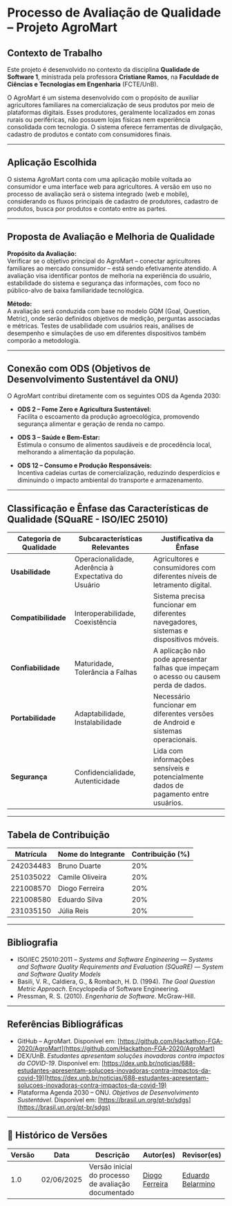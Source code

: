 # Processo de Avaliação de Qualidade – Projeto AgroMart

## Contexto de Trabalho

Este projeto é desenvolvido no contexto da disciplina **Qualidade de Software 1**, ministrada pela professora **Cristiane Ramos**, na **Faculdade de Ciências e Tecnologias em Engenharia** (FCTE/UnB).

O AgroMart é um sistema desenvolvido com o propósito de auxiliar agricultores familiares na comercialização de seus produtos por meio de plataformas digitais. Esses produtores, geralmente localizados em zonas rurais ou periféricas, não possuem lojas físicas nem experiência consolidada com tecnologia. O sistema oferece ferramentas de divulgação, cadastro de produtos e contato com consumidores finais.

---

## Aplicação Escolhida

O sistema AgroMart conta com uma aplicação mobile voltada ao consumidor e uma interface web para agricultores. A versão em uso no processo de avaliação será o sistema integrado (web e mobile), considerando os fluxos principais de cadastro de produtores, cadastro de produtos, busca por produtos e contato entre as partes.

---

## Proposta de Avaliação e Melhoria de Qualidade

**Propósito da Avaliação:**  
Verificar se o objetivo principal do AgroMart – conectar agricultores familiares ao mercado consumidor – está sendo efetivamente atendido. A avaliação visa identificar pontos de melhoria na experiência do usuário, estabilidade do sistema e segurança das informações, com foco no público-alvo de baixa familiaridade tecnológica.

**Método:**  
A avaliação será conduzida com base no modelo GQM (Goal, Question, Metric), onde serão definidos objetivos de medição, perguntas associadas e métricas. Testes de usabilidade com usuários reais, análises de desempenho e simulações de uso em diferentes dispositivos também comporão a metodologia.

---

## Conexão com ODS (Objetivos de Desenvolvimento Sustentável da ONU)

O AgroMart contribui diretamente com os seguintes ODS da Agenda 2030:

- **ODS 2 – Fome Zero e Agricultura Sustentável:**  
  Facilita o escoamento da produção agroecológica, promovendo segurança alimentar e geração de renda no campo.

- **ODS 3 – Saúde e Bem-Estar:**  
  Estimula o consumo de alimentos saudáveis e de procedência local, melhorando a alimentação da população.

- **ODS 12 – Consumo e Produção Responsáveis:**  
  Incentiva cadeias curtas de comercialização, reduzindo desperdícios e diminuindo o impacto ambiental do transporte e armazenamento.

---

## Classificação e Ênfase das Características de Qualidade (SQuaRE - ISO/IEC 25010)

| Categoria de Qualidade | Subcaracterísticas Relevantes                          | Justificativa da Ênfase                                                                 |
|------------------------|--------------------------------------------------------|------------------------------------------------------------------------------------------|
| **Usabilidade**        | Operacionalidade, Aderência à Expectativa do Usuário   | Agricultores e consumidores com diferentes níveis de letramento digital.                |
| **Compatibilidade**    | Interoperabilidade, Coexistência                       | Sistema precisa funcionar em diferentes navegadores, sistemas e dispositivos móveis.    |
| **Confiabilidade**     | Maturidade, Tolerância a Falhas                        | A aplicação não pode apresentar falhas que impeçam o acesso ou causem perda de dados.   |
| **Portabilidade**      | Adaptabilidade, Instalabilidade                        | Necessário funcionar em diferentes versões de Android e sistemas operacionais.          |
| **Segurança**          | Confidencialidade, Autenticidade                       | Lida com informações sensíveis e potencialmente dados de pagamento entre usuários.       |

---

## Tabela de Contribuição

| Matrícula | Nome do Integrante     | Contribuição (%) |
|-----------|------------------------|------------------|
| 242034483  | Bruno Duarte        | 20%              |
| 251035022  | Camile Oliveira        | 20%              |
| 221008570  | Diogo Ferreira        | 20%              |
| 221008580  | Eduardo Silva        | 20%              |
| 231035150  | Júlia Reis        | 20%              |

---

## Bibliografia

- ISO/IEC 25010:2011 – *Systems and Software Engineering — Systems and Software Quality Requirements and Evaluation (SQuaRE) — System and Software Quality Models*
- Basili, V. R., Caldiera, G., & Rombach, H. D. (1994). *The Goal Question Metric Approach*. Encyclopedia of Software Engineering.
- Pressman, R. S. (2010). *Engenharia de Software*. McGraw-Hill.

---

## Referências Bibliográficas

- GitHub – AgroMart. Disponível em: [https://github.com/Hackathon-FGA-2020/AgroMart](https://github.com/Hackathon-FGA-2020/AgroMart)  
- DEX/UnB. *Estudantes apresentam soluções inovadoras contra impactos da COVID-19*. Disponível em: [https://dex.unb.br/noticias/688-estudantes-apresentam-solucoes-inovadoras-contra-impactos-da-covid-19](https://dex.unb.br/noticias/688-estudantes-apresentam-solucoes-inovadoras-contra-impactos-da-covid-19)  
- Plataforma Agenda 2030 – ONU. *Objetivos de Desenvolvimento Sustentável*. Disponível em: [https://brasil.un.org/pt-br/sdgs](https://brasil.un.org/pt-br/sdgs)

---

## 📝 Histórico de Versões

| Versão | Data | Descrição | Autor(es) | Revisor(es) |
| ------ | ---- | --------- | --------- | ----------- |
| 1.0    | 02/06/2025 | Versão inicial do processo de avaliação documentado | [Diogo Ferreira](https://github.com/fdiogo1) | [Eduardo Belarmino](https://github.com/eduard0803) | 
